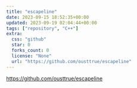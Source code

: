 ```yaml
---
title: "escapeline"
date: 2023-09-15 18:52:35+00:00
updated: 2023-09-19 02:04:44+00:00
tags: ["repository", "C++"]
extra:
  css: "github"
  star: 0
  forks_count: 0
  license: "None"
  url: "https://github.com/ousttrue/escapeline"
---
```


<https://github.com/ousttrue/escapeline>

